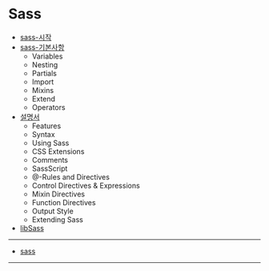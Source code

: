# Sass


* [sass-시작](http://sass-lang.com/install)
* [sass-기본사항](http://sass-lang.com/guide)
	* Variables
	* Nesting
	* Partials
	* Import
	* Mixins
	* Extend
	* Operators
* [설명서](http://sass-lang.com/documentation/file.SASS_REFERENCE.html)
	* Features
	* Syntax
	* Using Sass
	* CSS Extensions
	* Comments
	* SassScript
	* @-Rules and Directives
	* Control Directives & Expressions
	* Mixin Directives
	* Function Directives
	* Output Style
	* Extending Sass
* [libSass](http://sass-lang.com/libsass)


-----

* [sass](docs/sass.md)

-----
